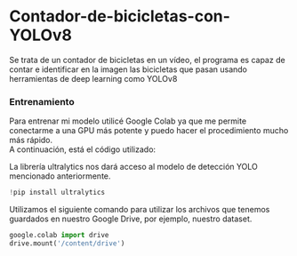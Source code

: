 # Contador-de-bicicletas-con-YOLOv8
Se trata de un contador de bicicletas en un vídeo, el programa es capaz de contar e identificar en la imagen las bicicletas que pasan usando herramientas de deep learning como YOLOv8
### Entrenamiento
Para entrenar mi modelo utilicé Google Colab ya que me permite conectarme a una GPU más potente y puedo hacer el procedimiento mucho más rápido.  
A continuación, está el código utilizado:

La librería ultralytics nos dará acceso al modelo de detección YOLO mencionado anteriormente.  
```python
!pip install ultralytics
````
Utilizamos el siguiente comando para utilizar los archivos que tenemos guardados en nuestro Google Drive, por ejemplo, nuestro dataset.  
```python
google.colab import drive  
drive.mount('/content/drive')
````
